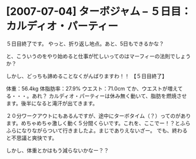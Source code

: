 # [2007-07-04] ターボジャム – ５日目：カルディオ・パーティー


５日目終了です。
やっと、折り返し地点。あと、5日もできるかな？

と、こういうのをやり始めると仕事が忙しいってのはマーフィーの法則でしょうか？

しかし、どっちも諦めることなくがんばりますわ！！
【５日目終了】

体重：56.4kg
体脂肪率：27.9%
ウエスト：71.0cm
てか、ウエストが増えてる・・・。あれ？
カルディオ・パーティーは休み無く動いて、脂肪を燃焼させます。後半になると滝汗が出てきます。

２０分ワークアウトにもあるんですが、途中にターボタイム（？）ってのがあります。めちゃめちゃ激しく動く５分間くらいです。これを、ここでー！？とふらふらになりながらついて行きましたよ。まじでありえないざー。
でも、終わると不思議と爽快です。

しかし、体重とかはもう減らないかなー？？


